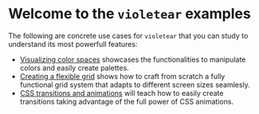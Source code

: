 # Welcome to the `violetear` examples

The following are concrete use cases for `violetear` that you can study to understand its most powerfull features:

- [Visualizing color spaces](./color-spaces) showcases the functionalities to manipulate colors and easily create palettes.
- [Creating a flexible grid](./fluid-grid) shows how to craft from scratch a fully functional grid system that adapts to different screen sizes seamlesly.
- [CSS transitions and animations](./animations) will teach how to easily create transitions taking advantage of the full power of CSS animations.